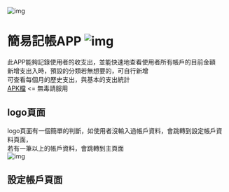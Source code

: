 ![img]( https://github.com/rabbit860321/Simple_Accounting_App/blob/master/app/src/main/res/drawable/logo.png)
# 簡易記帳APP ![img]( https://github.com/rabbit860321/Simple_Accounting_App/blob/master/app/src/main/res/mipmap-hdpi/icon.png)
此APP能夠記錄使用者的收支出，並能快速地查看使用者所有帳戶的目前金額  
新增支出入時，預設的分類若無想要的，可自行新增  
可查看每個月的歷史支出，與基本的支出統計  
[APK檔](https://drive.google.com/open?id=16aNGnus0ZUeZaWBxGl1nNRSmbMab-Y1p )  <= 無毒請服用  

## logo頁面
logo頁面有一個簡單的判斷，如使用者沒輸入過帳戶資料，會跳轉到設定帳戶資料頁面，  
若有一筆以上的帳戶資料，會跳轉到主頁面  
![img]( https://github.com/rabbit860321/Simple_Accounting_App/blob/master/LOGODEMO.gif)  

## 設定帳戶頁面

